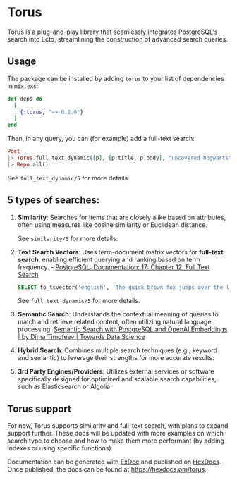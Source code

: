 # Torus

<!-- MDOC -->

Torus is a plug-and-play library that seamlessly integrates PostgreSQL's search into Ecto, streamlining the construction of advanced search queries.

## Usage

The package can be installed by adding `torus` to your list of dependencies in `mix.exs`:

```elixir
def deps do
  [
    {:torus, "~> 0.2.0"}
  ]
end
```

Then, in any query, you can (for example) add a full-text search:

```elixir
Post
|> Torus.full_text_dynamic([p], [p.title, p.body], "uncovered hogwarts")
|> Repo.all()
```

See `full_text_dynamic/5` for more details.

## 5 types of searches:

1.  **Similarity**: Searches for items that are closely alike based on attributes, often using measures like cosine similarity or Euclidean distance.

    See `similarity/5` for more details.

2.  **Text Search Vectors**: Uses term-document matrix vectors for **full-text search**, enabling
    efficient querying and ranking based on term frequency. - [PostgreSQL: Documentation: 17: Chapter 12. Full Text Search](https://www.postgresql.org/docs/current/textsearch.html)

    ```sql
    SELECT to_tsvector('english', 'The quick brown fox jumps over the lazy dog') @@ to_tsquery('fox & dog');
    ```

    See `full_text_dynamic/5` for more details.

3.  **Semantic Search**: Understands the contextual meaning of queries to match and retrieve related content, often utilizing natural language processing.
    [Semantic Search with PostgreSQL and OpenAI Embeddings | by Dima Timofeev | Towards Data Science](https://towardsdatascience.com/semantic-search-with-postgresql-and-openai-embeddings-4d327236f41f)
4.  **Hybrid Search**: Combines multiple search techniques (e.g., keyword and semantic) to leverage their strengths for more accurate results.
5.  **3rd Party Engines/Providers**: Utilizes external services or software specifically designed for optimized and scalable search capabilities, such as Elasticsearch or Algolia.

## Torus support

For now, Torus supports similarity and full-text search, with plans to expand support further. These docs will be updated with more examples on which search type to choose and how to make them more performant (by adding indexes or using specific functions).

<!-- MDOC -->

Documentation can be generated with [ExDoc](https://github.com/elixir-lang/ex_doc)
and published on [HexDocs](https://hexdocs.pm). Once published, the docs can
be found at <https://hexdocs.pm/torus>.
